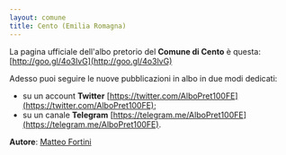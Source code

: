 ```yaml
---
layout: comune
title: Cento (Emilia Romagna)
---
```


La pagina ufficiale dell'albo pretorio del **Comune di Cento** è questa: [http://goo.gl/4o3lvG](http://goo.gl/4o3lvG)

Adesso puoi seguire le nuove pubblicazioni in albo in due modi dedicati:

* su un account **Twitter** [https://twitter.com/AlboPret100FE](https://twitter.com/AlboPret100FE);
* su un canale **Telegram** [https://telegram.me/AlboPret100FE](https://telegram.me/AlboPret100FE).


**Autore**: [Matteo Fortini](https://twitter.com/matt_fortini)

